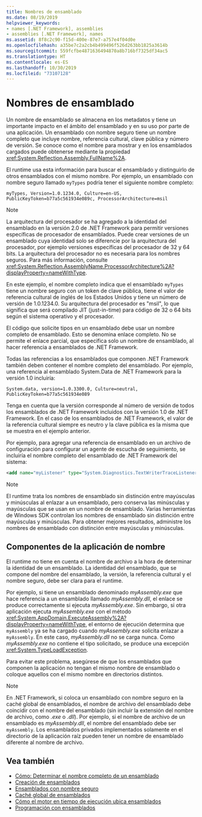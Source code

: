 ```yaml
---
title: Nombres de ensamblado
ms.date: 08/19/2019
helpviewer_keywords:
- names [.NET Framework], assemblies
- assemblies [.NET Framework], names
ms.assetid: 8f8c2c90-f15d-400e-87e7-a757e4f04d0e
ms.openlocfilehash: a35be7c2a2cb4b499496f526d263bb1825a3614b
ms.sourcegitcommit: 559fcfbe4871636494870a8b716bf7325df34ac5
ms.translationtype: HT
ms.contentlocale: es-ES
ms.lasthandoff: 10/30/2019
ms.locfileid: "73107128"
---
```

# <a name="assembly-names"></a>Nombres de ensamblado
Un nombre de ensamblado se almacena en los metadatos y tiene un importante impacto en el ámbito del ensamblado y en su uso por parte de una aplicación. Un ensamblado con nombre seguro tiene un nombre completo que incluye nombre, referencia cultural, clave pública y número de versión. Se conoce como el nombre para mostrar y en los ensamblados cargados puede obtenerse mediante la propiedad <xref:System.Reflection.Assembly.FullName%2A>.  
  
 El runtime usa esta información para buscar el ensamblado y distinguirlo de otros ensamblados con el mismo nombre. Por ejemplo, un ensamblado con nombre seguro llamado `myTypes` podría tener el siguiente nombre completo:  
  
```  
myTypes, Version=1.0.1234.0, Culture=en-US, PublicKeyToken=b77a5c561934e089c, ProcessorArchitecture=msil  
```  
  
> [!NOTE]
> La arquitectura del procesador se ha agregado a la identidad del ensamblado en la versión 2.0 de .NET Framework para permitir versiones específicas de procesador de ensamblados. Puede crear versiones de un ensamblado cuya identidad solo se diferencie por la arquitectura del procesador, por ejemplo versiones específicas del procesador de 32 y 64 bits. La arquitectura del procesador no es necesaria para los nombres seguros. Para más información, consulte <xref:System.Reflection.AssemblyName.ProcessorArchitecture%2A?displayProperty=nameWithType>.  
  
 En este ejemplo, el nombre completo indica que el ensamblado `myTypes` tiene un nombre seguro con un token de clave pública, tiene el valor de referencia cultural de inglés de los Estados Unidos y tiene un número de versión de 1.0.1234.0. Su arquitectura del procesador es "msil", lo que significa que será compilado JIT (just-in-time) para código de 32 o 64 bits según el sistema operativo y el procesador.  
  
 El código que solicite tipos en un ensamblado debe usar un nombre completo de ensamblado. Esto se denomina enlace completo. No se permite el enlace parcial, que especifica solo un nombre de ensamblado, al hacer referencia a ensamblados de .NET Framework.  
  
 Todas las referencias a los ensamblados que componen .NET Framework también deben contener el nombre completo del ensamblado. Por ejemplo, una referencia al ensamblado System.Data de .NET Framework para la versión 1.0 incluiría:  
  
```  
System.data, version=1.0.3300.0, Culture=neutral, PublicKeyToken=b77a5c561934e089  
```  
  
 Tenga en cuenta que la versión corresponde al número de versión de todos los ensamblados de .NET Framework incluidos con la versión 1.0 de .NET Framework. En el caso de los ensamblados de .NET Framework, el valor de la referencia cultural siempre es neutro y la clave pública es la misma que se muestra en el ejemplo anterior.  
  
 Por ejemplo, para agregar una referencia de ensamblado en un archivo de configuración para configurar un agente de escucha de seguimiento, se incluiría el nombre completo del ensamblado de .NET Framework del sistema:  
  
```xml  
<add name="myListener" type="System.Diagnostics.TextWriterTraceListener, System, Version=1.0.3300.0, Culture=neutral, PublicKeyToken=b77a5c561934e089" initializeData="c:\myListener.log" />  
```  
  
> [!NOTE]
> El runtime trata los nombres de ensamblado sin distinción entre mayúsculas y minúsculas al enlazar a un ensamblado, pero conserva las minúsculas y mayúsculas que se usan en un nombre de ensamblado. Varias herramientas de Windows SDK controlan los nombres de ensamblado sin distinción entre mayúsculas y minúsculas. Para obtener mejores resultados, administre los nombres de ensamblado con distinción entre mayúsculas y minúsculas.  
  
## <a name="name-application-components"></a>Componentes de la aplicación de nombre  
 El runtime no tiene en cuenta el nombre de archivo a la hora de determinar la identidad de un ensamblado. La identidad del ensamblado, que se compone del nombre del ensamblado, la versión, la referencia cultural y el nombre seguro, debe ser clara para el runtime.  
  
 Por ejemplo, si tiene un ensamblado denominado *myAssembly.exe* que hace referencia a un ensamblado llamado *myAssembly.dll*, el enlace se produce correctamente si ejecuta *myAssembly.exe*. Sin embargo, si otra aplicación ejecuta *myAssembly.exe* con el método <xref:System.AppDomain.ExecuteAssembly%2A?displayProperty=nameWithType>, el entorno de ejecución determina que `myAssembly` ya se ha cargado cuando *myAssembly.exe* solicita enlazar a `myAssembly`. En este caso, *myAssembly.dll* no se carga nunca. Como *myAssembly.exe* no contiene el tipo solicitado, se produce una excepción <xref:System.TypeLoadException>.  
  
 Para evitar este problema, asegúrese de que los ensamblados que componen la aplicación no tengan el mismo nombre de ensamblado o coloque aquellos con el mismo nombre en directorios distintos.  
  
> [!NOTE]
> En .NET Framework, si coloca un ensamblado con nombre seguro en la caché global de ensamblados, el nombre de archivo del ensamblado debe coincidir con el nombre del ensamblado (sin incluir la extensión del nombre de archivo, como *.exe* o *.dll*). Por ejemplo, si el nombre de archivo de un ensamblado es *myAssembly.dll*, el nombre del ensamblado debe ser `myAssembly`. Los ensamblados privados implementados solamente en el directorio de la aplicación raíz pueden tener un nombre de ensamblado diferente al nombre de archivo.  
  
## <a name="see-also"></a>Vea también

- [Cómo: Determinar el nombre completo de un ensamblado](find-fully-qualified-name.md)
- [Creación de ensamblados](create.md)
- [Ensamblados con nombre seguro](strong-named.md)
- [Caché global de ensamblados](../../framework/app-domains/gac.md)
- [Cómo el motor en tiempo de ejecución ubica ensamblados](../../framework/deployment/how-the-runtime-locates-assemblies.md)
- [Programación con ensamblados](program.md)
